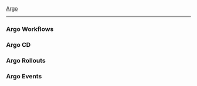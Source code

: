 [Argo](https://argoproj.github.io)

---

### Argo Workflows
### Argo CD
### Argo Rollouts
### Argo Events
